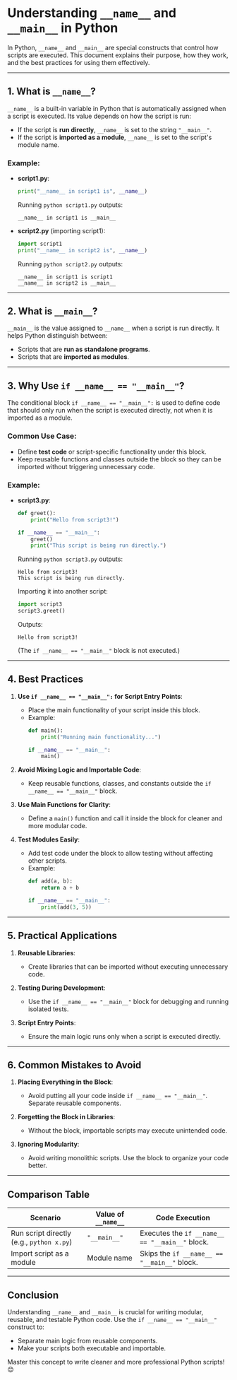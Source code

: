 # Understanding `__name__` and `__main__` in Python

In Python, `__name__` and `__main__` are special constructs that control how scripts are executed. This document explains their purpose, how they work, and the best practices for using them effectively.

---

## **1. What is `__name__`?**

`__name__` is a built-in variable in Python that is automatically assigned when a script is executed. Its value depends on how the script is run:

- If the script is **run directly**, `__name__` is set to the string `"__main__"`.
- If the script is **imported as a module**, `__name__` is set to the script's module name.

### **Example:**
- **script1.py**:
  ```python
  print("__name__ in script1 is", __name__)
  ```

  Running `python script1.py` outputs:
  ```
  __name__ in script1 is __main__
  ```

- **script2.py** (importing script1):
  ```python
  import script1
  print("__name__ in script2 is", __name__)
  ```

  Running `python script2.py` outputs:
  ```
  __name__ in script1 is script1
  __name__ in script2 is __main__
  ```

---

## **2. What is `__main__`?**

`__main__` is the value assigned to `__name__` when a script is run directly. It helps Python distinguish between:

- Scripts that are **run as standalone programs**.
- Scripts that are **imported as modules**.

---

## **3. Why Use `if __name__ == "__main__"`?**

The conditional block `if __name__ == "__main__":` is used to define code that should only run when the script is executed directly, not when it is imported as a module.

### **Common Use Case:**
- Define **test code** or script-specific functionality under this block.
- Keep reusable functions and classes outside the block so they can be imported without triggering unnecessary code.

### **Example:**
- **script3.py**:
  ```python
  def greet():
      print("Hello from script3!")

  if __name__ == "__main__":
      greet()
      print("This script is being run directly.")
  ```

  Running `python script3.py` outputs:
  ```
  Hello from script3!
  This script is being run directly.
  ```

  Importing it into another script:
  ```python
  import script3
  script3.greet()
  ```
  Outputs:
  ```
  Hello from script3!
  ```
  (The `if __name__ == "__main__"` block is not executed.)

---

## **4. Best Practices**

1. **Use `if __name__ == "__main__":` for Script Entry Points**:
   - Place the main functionality of your script inside this block.
   - Example:
     ```python
     def main():
         print("Running main functionality...")

     if __name__ == "__main__":
         main()
     ```

2. **Avoid Mixing Logic and Importable Code**:
   - Keep reusable functions, classes, and constants outside the `if __name__ == "__main__"` block.

3. **Use Main Functions for Clarity**:
   - Define a `main()` function and call it inside the block for cleaner and more modular code.

4. **Test Modules Easily**:
   - Add test code under the block to allow testing without affecting other scripts.
   - Example:
     ```python
     def add(a, b):
         return a + b

     if __name__ == "__main__":
         print(add(3, 5))
     ```

---

## **5. Practical Applications**

1. **Reusable Libraries**:
   - Create libraries that can be imported without executing unnecessary code.

2. **Testing During Development**:
   - Use the `if __name__ == "__main__"` block for debugging and running isolated tests.

3. **Script Entry Points**:
   - Ensure the main logic runs only when a script is executed directly.

---

## **6. Common Mistakes to Avoid**

1. **Placing Everything in the Block**:
   - Avoid putting all your code inside `if __name__ == "__main__"`. Separate reusable components.

2. **Forgetting the Block in Libraries**:
   - Without the block, importable scripts may execute unintended code.

3. **Ignoring Modularity**:
   - Avoid writing monolithic scripts. Use the block to organize your code better.

---

## **Comparison Table**

| **Scenario**                           | **Value of `__name__`** | **Code Execution**                        |
|----------------------------------------|-------------------------|-------------------------------------------|
| Run script directly (e.g., `python x.py`) | `"__main__"`            | Executes the `if __name__ == "__main__"` block. |
| Import script as a module               | Module name            | Skips the `if __name__ == "__main__"` block.  |

---

## **Conclusion**

Understanding `__name__` and `__main__` is crucial for writing modular, reusable, and testable Python code. Use the `if __name__ == "__main__"` construct to:
- Separate main logic from reusable components.
- Make your scripts both executable and importable.

Master this concept to write cleaner and more professional Python scripts! 😊

